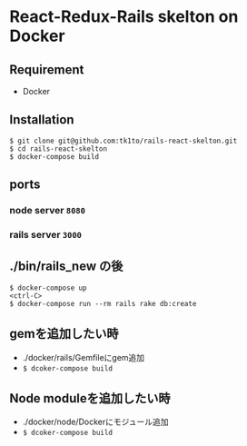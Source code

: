 
# React-Redux-Rails skelton on Docker

## Requirement
- Docker
## Installation
```
$ git clone git@github.com:tk1to/rails-react-skelton.git
$ cd rails-react-skelton
$ docker-compose build
```

## ports
### node server `8080`
### rails server `3000`


## ./bin/rails_new の後

```
$ docker-compose up
<ctrl-C>
$ docker-compose run --rm rails rake db:create
```

## gemを追加したい時
- ./docker/rails/Gemfileにgem追加
- `$ dcoker-compose build`

## Node moduleを追加したい時
- ./docker/node/Dockerにモジュール追加
- `$ dcoker-compose build`
